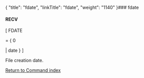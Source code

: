 {
    "title": "fdate",
    "linkTitle": "fdate",
    "weight": "1140"
}### <span id="fdate"></span>fdate

#### RECV

\[ FDATE
= { 0
| date } \]

File creation date.

[Return to Command index](../)

 
